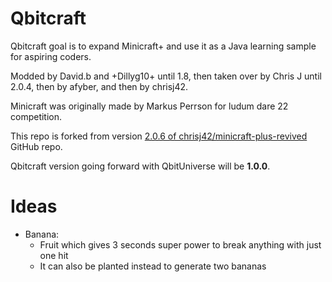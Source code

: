 # Qbitcraft

Qbitcraft goal is to expand Minicraft+ and use it as a Java learning sample for aspiring coders.

Modded by David.b and +Dillyg10+ until 1.8, then taken over by Chris J until 2.0.4, then by afyber, and then by chrisj42.

Minicraft was originally made by Markus Perrson for ludum dare 22 competition.

This repo is forked from version [2.0.6 of chrisj42/minicraft-plus-revived](https://github.com/chrisj42/minicraft-plus-revived/releases/tag/v2.0.6) GitHub repo.

Qbitcraft version going forward with QbitUniverse will be **1.0.0**.

# Ideas

- Banana:
    - Fruit which gives 3 seconds super power to break anything with just one hit
    - It can also be planted instead to generate two bananas